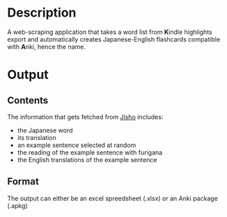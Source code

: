 # Description
A web-scraping application that takes a word list from **K**indle highlights export and automatically creates Japanese-English flashcards compatible with **A**nki, hence the name.

# Output

## Contents

The information that gets fetched from [Jisho](https://jisho.org) includes:
- the Japanese word
- its translation
- an example sentence selected at random
- the reading of the example sentence with furigana
- the English translations of the example sentence

## Format

The output can either be an excel spreedsheet (.xlsx) or an Anki package (.apkg)